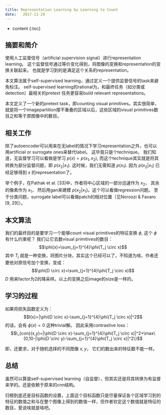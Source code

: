 ```yaml
--- 
title: Representation Learning by Learning to Count
date:   2017-11-29
---
```



* content
{:toc}

## 摘要和简介
使用人工监督信号（artificial supervision signal）进行representation learning。
这个监督信号通过等价变化得到，将图像的变换和representation的变换关联起来。
也就是学习到的是满足这个关系的representation。

本文算法属于self-supervised learning，通过定义一个提供监督信号的task来避免标注。
self-supervised learning的rational为，和最终任务（如分类或detection）最相关的pretext 任务更容易build relevant representations。

本文定义了一个新的pretext task，即counting
visual primitives。其实很简单，就是将一个imagepartition撑不重叠的区域以后，这些区域的visual primitives数目之和等于原图像中的数目。

## 相关工作
除了autoencoder可以用来在无label的情况下学习representation之外，也可以用artificial or surrogate ones来替代label。
这毕竟只是个technique。
我们知道，无监督学习可以看做是学习 $p(x)=p(x_1,x_2)$, 而这个technique其实就是将其转换为部分监督问题，即 $p(x_2|x_1)$. 这时候，我们无需知道 $p(x_1)$. 因为 $p(x_2|x_1)$ 已经足够得到 $x$ 的representation了。

举个例子，在Pathak et al. [33]中，作者将中心区域的一部分迅速作为 $x_2$， 其余的像素作为 $x_1$， 然后用gan来建模 $p(x_2|x_1)$。这个可以看做regression问题。
至于分类问题，surrogate label可以看做patch的相对位置（见Noroozi & Favaro [9, 29]）。

## 本文算法
我们的最终目的是要学习一个能够count visual primitives的特征变换 $\phi$, 这个 $\phi$ 有什么约束呢？ 我们让它去数visual primitives的数目：
$$\phi(x)=\sum_{j=1}^{4}\phi(T_j \circ x)$$
其中 $T_j$ 就是一种变换，将图片分块，其实这个已经可以了，不知道为啥，作者还要他对原信号加个变换，变成：
$$\phi(D \circ x)=\sum_{j=1}^{4}\phi(T_j \circ x)$$
$D$ 用来factor为2的降采样。以上的变换之后image的size是一样的。

## 学习的过程
如果将损失函数定义为：
$$l(x)=|\phi(D \circ x)-\sum_{j=1}^{4}\phi(T_j \circ x)|^2$$
的话，会有 $\phi(x)=0$ 这种trivial解。
因此采用contrastive loss：
$$l_{con}(x,y)=|\phi(D \circ x)-\sum_{j=1}^{4}\phi(T_j \circ x)|^2+\max\{0,10-|\phi(D \circ y)-\sum_{j=1}^{4}\phi(T_j \circ x)|^2\}$$

即，还要求，对于随机选择的不同图像 $x,y$， 它们的数出来的特征数不能一样。

## 总结
虽然可以算是self-supervised learning（自监督），但其实还是将其转换为有监督来学的。还是依赖于原来的cnn结构。

归根到底还是目标函数的设置，上面这个目标函数只是尽量保证各个区域学习到的特征的数值之和与在整个图像上得到的数值一样，但作者钦定这个数值就是特征的数目，爱说啥就是啥吧。